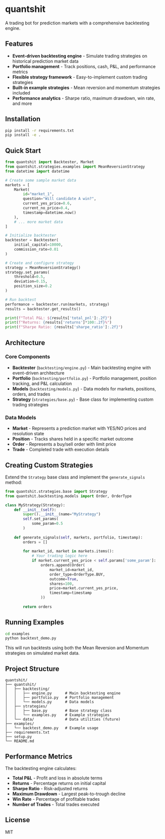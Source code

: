 # quantshit

A trading bot for prediction markets with a comprehensive backtesting engine.

## Features

- **Event-driven backtesting engine** - Simulate trading strategies on historical prediction market data
- **Portfolio management** - Track positions, cash, P&L, and performance metrics
- **Flexible strategy framework** - Easy-to-implement custom trading strategies
- **Built-in example strategies** - Mean reversion and momentum strategies included
- **Performance analytics** - Sharpe ratio, maximum drawdown, win rate, and more

## Installation

```bash
pip install -r requirements.txt
pip install -e .
```

## Quick Start

```python
from quantshit import Backtester, Market
from quantshit.strategies.examples import MeanReversionStrategy
from datetime import datetime

# Create some sample market data
markets = [
    Market(
        id="market_1",
        question="Will candidate A win?",
        current_yes_price=0.6,
        current_no_price=0.4,
        timestamp=datetime.now()
    ),
    # ... more market data
]

# Initialize backtester
backtester = Backtester(
    initial_capital=10000,
    commission_rate=0.01
)

# Create and configure strategy
strategy = MeanReversionStrategy()
strategy.set_params(
    threshold=0.5,
    deviation=0.15,
    position_size=0.2
)

# Run backtest
performance = backtester.run(markets, strategy)
results = backtester.get_results()

print(f"Total P&L: ${results['total_pnl']:.2f}")
print(f"Returns: {results['returns']*100:.2f}%")
print(f"Sharpe Ratio: {results['sharpe_ratio']:.2f}")
```

## Architecture

### Core Components

- **Backtester** (`backtesting/engine.py`) - Main backtesting engine with event-driven architecture
- **Portfolio** (`backtesting/portfolio.py`) - Portfolio management, position tracking, and P&L calculation
- **Models** (`backtesting/models.py`) - Data models for markets, positions, orders, and trades
- **Strategy** (`strategies/base.py`) - Base class for implementing custom trading strategies

### Data Models

- **Market** - Represents a prediction market with YES/NO prices and resolution state
- **Position** - Tracks shares held in a specific market outcome
- **Order** - Represents a buy/sell order with limit price
- **Trade** - Completed trade with execution details

## Creating Custom Strategies

Extend the `Strategy` base class and implement the `generate_signals` method:

```python
from quantshit.strategies.base import Strategy
from quantshit.backtesting.models import Order, OrderType

class MyStrategy(Strategy):
    def __init__(self):
        super().__init__(name="MyStrategy")
        self.set_params(
            some_param=0.5
        )
    
    def generate_signals(self, markets, portfolio, timestamp):
        orders = []
        
        for market_id, market in markets.items():
            # Your trading logic here
            if market.current_yes_price < self.params['some_param']:
                orders.append(Order(
                    market_id=market_id,
                    order_type=OrderType.BUY,
                    outcome=True,
                    shares=100,
                    price=market.current_yes_price,
                    timestamp=timestamp
                ))
        
        return orders
```

## Running Examples

```bash
cd examples
python backtest_demo.py
```

This will run backtests using both the Mean Reversion and Momentum strategies on simulated market data.

## Project Structure

```
quantshit/
├── quantshit/
│   ├── backtesting/
│   │   ├── engine.py      # Main backtesting engine
│   │   ├── portfolio.py   # Portfolio management
│   │   └── models.py      # Data models
│   ├── strategies/
│   │   ├── base.py        # Base strategy class
│   │   └── examples.py    # Example strategies
│   └── data/              # Data utilities (future)
├── examples/
│   └── backtest_demo.py   # Example usage
├── requirements.txt
├── setup.py
└── README.md
```

## Performance Metrics

The backtesting engine calculates:

- **Total P&L** - Profit and loss in absolute terms
- **Returns** - Percentage returns on initial capital
- **Sharpe Ratio** - Risk-adjusted returns
- **Maximum Drawdown** - Largest peak-to-trough decline
- **Win Rate** - Percentage of profitable trades
- **Number of Trades** - Total trades executed

## License

MIT
